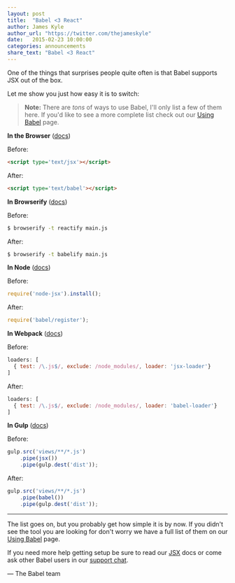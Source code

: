 ```yaml
---
layout: post
title:  "Babel <3 React"
author: James Kyle
author_url: "https://twitter.com/thejameskyle"
date:   2015-02-23 10:00:00
categories: announcements
share_text: "Babel <3 React"
---
```


One of the things that surprises people quite often is that Babel supports JSX
out of the box.

Let me show you just how easy it is to switch:

> **Note:** There are _tons_ of ways to use Babel, I'll only list a few of them
> here. If you'd like to see a more complete list check out our
> [Using Babel](/docs/using-babel/) page.

**In the Browser** ([docs](/docs/usage/browser/))

Before:

```html
<script type='text/jsx'></script>
```

After:

```html
<script type='text/babel'></script>
```

**In Browserify** ([docs](/docs/using-babel/#browserify))

Before:

```sh
$ browserify -t reactify main.js
```

After:

```sh
$ browserify -t babelify main.js
```

**In Node** ([docs](/docs/usage/require/))

Before:

```js
require('node-jsx').install();
```

After:

```js
require('babel/register');
````

**In Webpack** ([docs](/docs/using-babel/#webpack))

Before:

```js
loaders: [
  { test: /\.js$/, exclude: /node_modules/, loader: 'jsx-loader'}
]
```

After:

```js
loaders: [
  { test: /\.js$/, exclude: /node_modules/, loader: 'babel-loader'}
]
```

**In Gulp** ([docs](/docs/using-babel/#gulp))

Before:

```js
gulp.src('views/**/*.js')
    .pipe(jsx())
    .pipe(gulp.dest('dist'));
```

After:

```js
gulp.src('views/**/*.js')
    .pipe(babel())
    .pipe(gulp.dest('dist'));
```

---

The list goes on, but you probably get how simple it is by now. If you didn't
see the tool you are looking for don't worry we have a full list of them on our
[Using Babel](/docs/using-babel/) page.

If you need more help getting setup be sure to read our [JSX](/docs/usage/jsx/)
docs or come ask other Babel users in our
[support chat](https://gitter.im/babel/babel).

<p class="text-right">— The Babel team</p>
